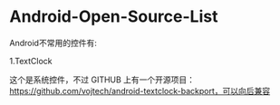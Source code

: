 # Android-Open-Source-List

Android不常用的控件有:

1.TextClock

这个是系统控件，不过 GITHUB 上有一个开源项目：https://github.com/vojtech/android-textclock-backport，可以向后兼容


